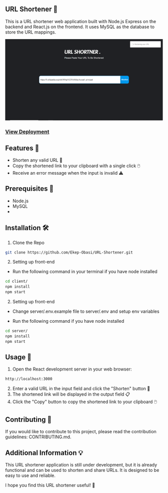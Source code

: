 ## **URL Shortener 🔗**

This is a URL shortener web application built with Node.js Express on the backend and React.js on the frontend. It uses MySQL as the database to store the URL mappings.

[![URL-Shortener](client/public/preview-url.JPG)](https://github.com/Ekep-Obasi/URL-Shortner)

### [View Deployment](http://localhost:5050/api/v1/new/ef0f97c1-1afa-4928-8e9c-dabde7ac8ee6)

## **Features 🚀**

* Shorten any valid URL 🎯
* Copy the shortened link to your clipboard with a single click 🖱️
* Receive an error message when the input is invalid ⚠️

## **Prerequisites 🧰**

* Node.js 
* MySQL
* 
## **Installation 🛠️**

1. Clone the Repo

```sh
git clone https://github.com/Ekep-Obasi/URL-Shortener.git
```

2. Setting up front-end

- Run the following command in your terminal if you have node installed

```sh
cd client/
npm install
npm start
```

2. Setting up front-end

- Change server/.env.example file to server/.env and setup env variables

- Run the following command if you have node installed
```sh
cd server/
npm install
npm start
```


## **Usage 💁**

1. Open the React development server in your web browser:

```sh
http://localhost:3000
```

2. Enter a valid URL in the input field and click the "Shorten" button 🎯
3. The shortened link will be displayed in the output field 📋
4. Click the "Copy" button to copy the shortened link to your clipboard 🖱️

## **Contributing 🤝**

If you would like to contribute to this project, please read the contribution guidelines: CONTRIBUTING.md.

## **Additional Information 💡**

This URL shortener application is still under development, but it is already functional and can be used to shorten and share URLs. It is designed to be easy to use and reliable.

I hope you find this URL shortener useful! 🥳
